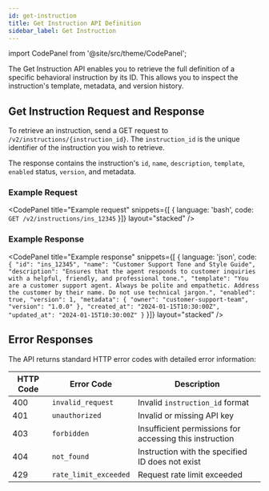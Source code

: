 ```yaml
---
id: get-instruction
title: Get Instruction API Definition
sidebar_label: Get Instruction
---
```


import CodePanel from '@site/src/theme/CodePanel';

The Get Instruction API enables you to retrieve the full definition of a specific behavioral instruction by its ID. This allows you to inspect the instruction's template, metadata, and version history.

## Get Instruction Request and Response

To retrieve an instruction, send a GET request to `/v2/instructions/{instruction_id}`. The `instruction_id` is the unique identifier of the instruction you wish to retrieve.

The response contains the instruction's `id`, `name`, `description`, `template`, `enabled` status, `version`, and metadata.

### Example Request

<CodePanel
  title="Example request"
  snippets={[
    {
      language: 'bash',
      code: `GET /v2/instructions/ins_12345`
    }]}
  layout="stacked"
/>

### Example Response

<CodePanel
  title="Example response"
  snippets={[
    {
      language: 'json',
      code: `{
   "id": "ins_12345",
   "name": "Customer Support Tone and Style Guide",
   "description": "Ensures that the agent responds to customer inquiries with a helpful, friendly, and professional tone.",
   "template": "You are a customer support agent. Always be polite and empathetic. Address the customer by their name. Do not use technical jargon.",
   "enabled": true,
   "version": 1,
   "metadata": {
     "owner": "customer-support-team",
     "version": "1.0.0"
   },
   "created_at": "2024-01-15T10:30:00Z",
   "updated_at": "2024-01-15T10:30:00Z"
}`
    }]}
  layout="stacked"
/>

## Error Responses

The API returns standard HTTP error codes with detailed error information:

| HTTP Code | Error Code | Description |
|-----------|------------|-------------|
| 400 | `invalid_request` | Invalid `instruction_id` format |
| 401 | `unauthorized` | Invalid or missing API key |
| 403 | `forbidden` | Insufficient permissions for accessing this instruction |
| 404 | `not_found` | Instruction with the specified ID does not exist |
| 429 | `rate_limit_exceeded` | Request rate limit exceeded |
